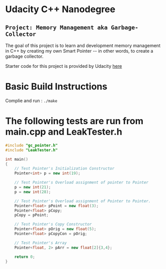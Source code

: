 # Udacity C++ Nanodegree

## `Project: Memory Management aka Garbage-Collector`

The goal of this project is to learn and development memory management in C++ by creating my own Smart Pointer -- in other words, to create a garbage collector.

Starter code for this project is provided by Udacity [here](https://github.com/udacity/CppND-Garbage-Collector)

# Basic Build Instructions

Complie and run : `./make`

# The following tests are run from main.cpp and LeakTester.h

```c++
#include "gc_pointer.h"
#include "LeakTester.h"

int main()
{
    // Test Pointer's Initialization Constructor
    Pointer<int> p = new int(19);

    // Test Pointer's Overload assignment of pointer to Pointer
    p = new int(21);
    p = new int(28);

    // Test Pointer's Overload assignment of Pointer to Pointer.
    Pointer<float> pPoint = new float(3);
    Pointer<float> pCopy;
    pCopy = pPoint;

    // Test Pointer's Copy Constructor
    Pointer<float> pOrig = new float(5);
    Pointer<float> pCopyCon = pOrig;

    // Test Pointer's Array
    Pointer<float, 2> pArr = new float[2]{3,4};

    return 0;
}
```
